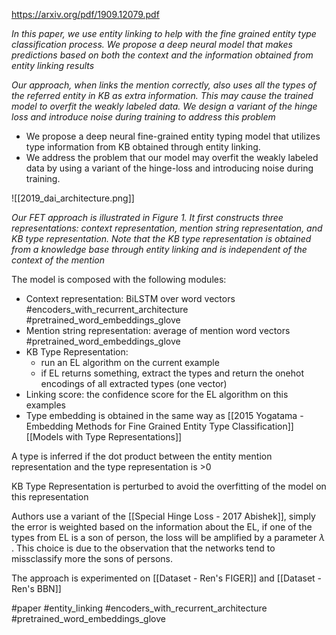 https://arxiv.org/pdf/1909.12079.pdf

*In this paper, we use entity linking to help with the fine grained entity type classification process. We propose a deep neural model that makes predictions based on both the context and the information obtained from entity linking results*

*Our approach, when links the mention correctly, also uses all the types of the referred entity in KB as extra information. This may cause the trained model to overfit the weakly labeled data. We design a variant of the hinge loss and introduce noise during training to address this problem*

-	We propose a deep neural fine-grained entity typing model that utilizes type information from KB obtained through entity linking. 
-	We address the problem that our model may overfit the weakly labeled data by using a variant of the hinge-loss and introducing noise during training.

![[2019_dai_architecture.png]]

*Our FET approach is illustrated in Figure 1. It first constructs three representations: context representation, mention string representation, and KB type representation. Note that the KB type representation is obtained from a knowledge base through entity linking and is independent of the context of the mention*

The model is composed with the following modules:

- Context representation: BiLSTM over word vectors #encoders_with_recurrent_architecture #pretrained_word_embeddings_glove 
- Mention string representation: average of mention word vectors #pretrained_word_embeddings_glove 
- KB Type Representation: 
	- run an EL algorithm on the current example
	- if EL returns something, extract the types and return the onehot encodings of all extracted types (one vector)
- Linking score: the confidence score for the EL algorithm on this examples
- Type embedding is obtained in the same way as [[2015 Yogatama - Embedding Methods for Fine Grained Entity Type Classification]][[Models with Type Representations]]

A type is inferred if the dot product between the entity mention representation and the type representation is >0

KB Type Representation is perturbed to avoid the overfitting of the model on this representation

Authors use a variant of the [[Special Hinge Loss - 2017 Abishek]], simply the error is weighted based on the information about the EL, if one of the types from EL is a son of person, the loss will be amplified by a parameter  $\lambda$ . This choice is due to the observation that the networks tend to missclassify more  the sons of persons.

The approach is experimented on [[Dataset - Ren's FIGER]] and [[Dataset - Ren's BBN]]

#paper 
#entity_linking #encoders_with_recurrent_architecture #pretrained_word_embeddings_glove 